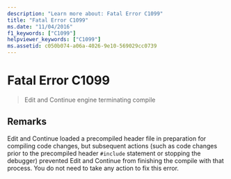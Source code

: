 ```yaml
---
description: "Learn more about: Fatal Error C1099"
title: "Fatal Error C1099"
ms.date: "11/04/2016"
f1_keywords: ["C1099"]
helpviewer_keywords: ["C1099"]
ms.assetid: c050b074-a06a-4026-9e10-569029cc0739
---
```

# Fatal Error C1099

> Edit and Continue engine terminating compile

## Remarks

Edit and Continue loaded a precompiled header file in preparation for compiling code changes, but subsequent actions (such as code changes prior to the precompiled header `#include` statement or stopping the debugger) prevented Edit and Continue from finishing the compile with that process. You do not need to take any action to fix this error.
